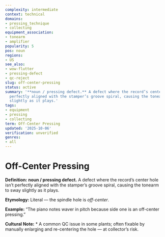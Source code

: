 ```yaml
---
complexity: intermediate
context: technical
domains:
- pressing_technique
- collecting
equipment_association:
- tonearm
- amplifier
popularity: 5
pos: noun
regions:
- US
see_also:
- wow-flutter
- pressing-defect
- qc-reject
slug: off-center-pressing
status: active
summary: '**noun / pressing defect.** A defect where the record’s center hole isn’t
  perfectly aligned with the stamper’s groove spiral, causing the tonearm to sway
  slightly as it plays.'
tags:
- equipment
- pressing
- collecting
term: Off-Center Pressing
updated: '2025-10-06'
verification: unverified
genres:
- all
---
```


# Off-Center Pressing

**Definition:** **noun / pressing defect.** A defect where the record’s center hole isn’t perfectly aligned with the stamper’s groove spiral, causing the tonearm to sway slightly as it plays.

**Etymology:** Literal — the spindle hole is *off-center*.

**Example:** “The piano notes waver in pitch because side one is an off-center pressing.”

**Cultural Note:** * A common QC issue in some plants; often fixable by manually enlarging and re-centering the hole — at collector’s risk.

